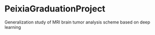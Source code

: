 # PeixiaGraduationProject
Generalization study of MRI brain tumor analysis scheme based on deep learning
